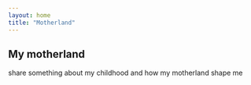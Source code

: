 ```yaml
---
layout: home
title: "Motherland"
---
```


## My motherland

share something about my childhood and how my motherland shape me